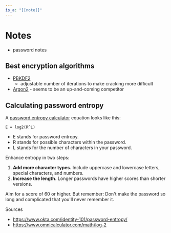 ```yaml
---
is_a: "[[note]]"
---
```

# Notes
- password notes

## Best encryption algorithms
- [PBKDF2](https://en.wikipedia.org/wiki/PBKDF2)
	- adjustable number of iterations to make cracking more difficult
- [Argon2](https://github.com/p-h-c/phc-winner-argon2) - seems to be an up-and-coming competitor
## Calculating password entropy
A [password entropy calculator](https://www.pleacher.com/mp/mlessons/algebra/entropy.html) equation looks like this:

`E = log2(R^L)`

- E stands for password entropy.
- R stands for possible characters within the password.
- L stands for the number of characters in your password.

Enhance entropy in two steps:
1. **Add more character types.** Include uppercase and lowercase letters, special characters, and numbers.
2. **Increase the length.** Longer passwords have higher scores than shorter versions.

Aim for a score of 60 or higher. But remember: Don't make the password so long and complicated that you'll never remember it.

Sources
- https://www.okta.com/identity-101/password-entropy/
- https://www.omnicalculator.com/math/log-2